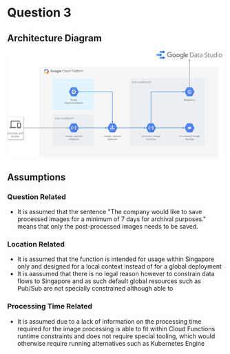 # Question 3
## Architecture Diagram
![Architecture Diagram](Question%203%20Architecture%20Diagram.png)
## Assumptions
### Question Related
- It is assumed that the sentence "The company would like to save processed images for a minimum of 7 days for archival purposes." means that only the post-processed images needs to be saved.
### Location Related
- It is assumed that the function is intended for usage within Singapore only and designed for a local context instead of for a global deployment
- It is aassumed that there is no legal reason however to constrain data flows to Singapore and as such default global resources such as Pub/Sub are not specially constrained although able to
### Processing Time Related
- It is assumed due to a lack of information on the processing time required for the image processing is able to fit within Cloud Functions runtime constraints and does not require special tooling, which would otherwise require running alternatives such as Kubernetes Engine
